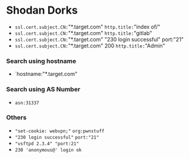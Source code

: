 # Shodan Dorks

- `ssl.cert.subject.CN:`"*.target.com" `http.title:`"index of/"
- `ssl.cert.subject.CN:`"*.target.com" `http.title:`"gitlab"
- `ssl.cert.subject.CN:`"*.target.com" "230 login successful" port:"21"
- `ssl.cert.subject.CN:`"*.target.com" 200 `http.title:`"Admin"

### Search using hostname
- `hostname:"*.target.com"

### Search using AS Number
- `asn:31337`

### Others
- `"set-cookie: webvpn;"` `org:pwnstuff`
- `"230 login successful"` `port:"21"`
- `"vsftpd 2.3.4" "port:21"`
- `230 'anonymous@' login ok`
